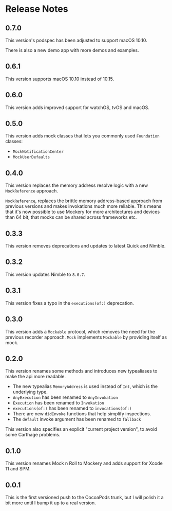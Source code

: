 # Release Notes


## 0.7.0

This version's podspec has been adjusted to support macOS 10.10.

There is also a new demo app with more demos and examples. 


## 0.6.1

This version supports macOS 10.10 instead of 10.15.


## 0.6.0

This version adds improved support for watchOS, tvOS and macOS.


## 0.5.0

This version adds mock classes that lets you commonly used `Foundation` classes:

* `MockNotificationCenter`
* `MockUserDefaults`


## 0.4.0

This version replaces the memory address resolve logic with a new `MockReference` approach.

`MockReference`, replaces the brittle memory address-based approach from previous versions and makes invokations much more reliable. This means that it's now possible to use Mockery for more architectures and devices than 64 bit, that mocks can be shared across frameworks etc.


## 0.3.3

This version removes deprecations and updates to latest Quick and Nimble.


## 0.3.2

This version updates Nimble to `8.0.7`.


## 0.3.1

This version fixes a typo in the `executions(of:)` deprecation.


## 0.3.0

This version adds a `Mockable` protocol, which removes the need for the previous recorder approach. `Mock` implements `Mockable` by providing itself as mock.


## 0.2.0

This version renames some methods and introduces new typealiases to make the api more readable.

* The new typealias `MemoryAddress`  is used instead of `Int`, which is the underlying type.
* `AnyExecution` has been renamed to `AnyInvokation`
* `Execution` has been renamed to `Invokation`
* `executions(of:)` has been renamed to `invocations(of:)`
* There are new `didInvoke` functions that help simplify inspections.
* The `default` invoke argument has been renamed to `fallback` 

This version also specifies an explicit "current project version", to avoid some Carthage problems. 


## 0.1.0

This version renames Mock n Roll to Mockery and adds support for Xcode 11 and SPM.


## 0.0.1

This is the first versioned push to the CocoaPods trunk, but I will polish it a bit more until I bump it up to a real version.

